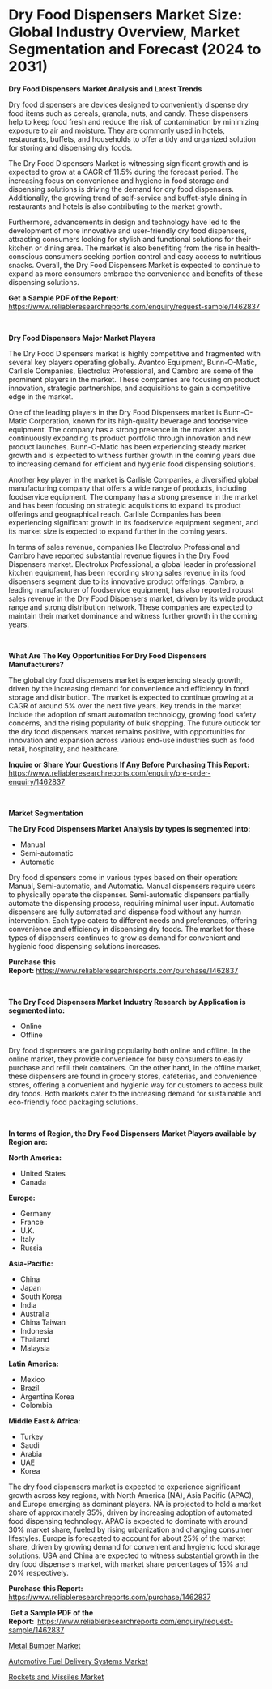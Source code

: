 <p><h1>Dry Food Dispensers Market Size: Global Industry Overview, Market Segmentation and Forecast (2024 to 2031)</h1></p><p><strong>Dry Food Dispensers Market Analysis and Latest Trends</strong></p>
<p><p>Dry food dispensers are devices designed to conveniently dispense dry food items such as cereals, granola, nuts, and candy. These dispensers help to keep food fresh and reduce the risk of contamination by minimizing exposure to air and moisture. They are commonly used in hotels, restaurants, buffets, and households to offer a tidy and organized solution for storing and dispensing dry foods.</p><p>The Dry Food Dispensers Market is witnessing significant growth and is expected to grow at a CAGR of 11.5% during the forecast period. The increasing focus on convenience and hygiene in food storage and dispensing solutions is driving the demand for dry food dispensers. Additionally, the growing trend of self-service and buffet-style dining in restaurants and hotels is also contributing to the market growth.</p><p>Furthermore, advancements in design and technology have led to the development of more innovative and user-friendly dry food dispensers, attracting consumers looking for stylish and functional solutions for their kitchen or dining area. The market is also benefiting from the rise in health-conscious consumers seeking portion control and easy access to nutritious snacks. Overall, the Dry Food Dispensers Market is expected to continue to expand as more consumers embrace the convenience and benefits of these dispensing solutions.</p></p>
<p><strong>Get a Sample PDF of the Report:&nbsp;</strong> <a href="https://www.reliableresearchreports.com/enquiry/request-sample/1462837">https://www.reliableresearchreports.com/enquiry/request-sample/1462837</a></p>
<p>&nbsp;</p>
<p><strong>Dry Food Dispensers Major Market Players</strong></p>
<p><p>The Dry Food Dispensers market is highly competitive and fragmented with several key players operating globally. Avantco Equipment, Bunn-O-Matic, Carlisle Companies, Electrolux Professional, and Cambro are some of the prominent players in the market. These companies are focusing on product innovation, strategic partnerships, and acquisitions to gain a competitive edge in the market.</p><p>One of the leading players in the Dry Food Dispensers market is Bunn-O-Matic Corporation, known for its high-quality beverage and foodservice equipment. The company has a strong presence in the market and is continuously expanding its product portfolio through innovation and new product launches. Bunn-O-Matic has been experiencing steady market growth and is expected to witness further growth in the coming years due to increasing demand for efficient and hygienic food dispensing solutions.</p><p>Another key player in the market is Carlisle Companies, a diversified global manufacturing company that offers a wide range of products, including foodservice equipment. The company has a strong presence in the market and has been focusing on strategic acquisitions to expand its product offerings and geographical reach. Carlisle Companies has been experiencing significant growth in its foodservice equipment segment, and its market size is expected to expand further in the coming years.</p><p>In terms of sales revenue, companies like Electrolux Professional and Cambro have reported substantial revenue figures in the Dry Food Dispensers market. Electrolux Professional, a global leader in professional kitchen equipment, has been recording strong sales revenue in its food dispensers segment due to its innovative product offerings. Cambro, a leading manufacturer of foodservice equipment, has also reported robust sales revenue in the Dry Food Dispensers market, driven by its wide product range and strong distribution network. These companies are expected to maintain their market dominance and witness further growth in the coming years.</p></p>
<p>&nbsp;</p>
<p><strong>What Are The Key Opportunities For Dry Food Dispensers Manufacturers?</strong></p>
<p><p>The global dry food dispensers market is experiencing steady growth, driven by the increasing demand for convenience and efficiency in food storage and distribution. The market is expected to continue growing at a CAGR of around 5% over the next five years. Key trends in the market include the adoption of smart automation technology, growing food safety concerns, and the rising popularity of bulk shopping. The future outlook for the dry food dispensers market remains positive, with opportunities for innovation and expansion across various end-use industries such as food retail, hospitality, and healthcare.</p></p>
<p><strong>Inquire or Share Your Questions If Any Before Purchasing This Report:</strong> <a href="https://www.reliableresearchreports.com/enquiry/pre-order-enquiry/1462837">https://www.reliableresearchreports.com/enquiry/pre-order-enquiry/1462837</a></p>
<p>&nbsp;</p>
<p><strong>Market Segmentation</strong></p>
<p><strong>The Dry Food Dispensers Market Analysis by types is segmented into:</strong></p>
<p><ul><li>Manual</li><li>Semi-automatic</li><li>Automatic</li></ul></p>
<p><p>Dry food dispensers come in various types based on their operation: Manual, Semi-automatic, and Automatic. Manual dispensers require users to physically operate the dispenser. Semi-automatic dispensers partially automate the dispensing process, requiring minimal user input. Automatic dispensers are fully automated and dispense food without any human intervention. Each type caters to different needs and preferences, offering convenience and efficiency in dispensing dry foods. The market for these types of dispensers continues to grow as demand for convenient and hygienic food dispensing solutions increases.</p></p>
<p><strong>Purchase this Report:&nbsp;</strong><a href="https://www.reliableresearchreports.com/purchase/1462837">https://www.reliableresearchreports.com/purchase/1462837</a></p>
<p>&nbsp;</p>
<p><strong>The Dry Food Dispensers Market Industry Research by Application is segmented into:</strong></p>
<p><ul><li>Online</li><li>Offline</li></ul></p>
<p><p>Dry food dispensers are gaining popularity both online and offline. In the online market, they provide convenience for busy consumers to easily purchase and refill their containers. On the other hand, in the offline market, these dispensers are found in grocery stores, cafeterias, and convenience stores, offering a convenient and hygienic way for customers to access bulk dry foods. Both markets cater to the increasing demand for sustainable and eco-friendly food packaging solutions.</p></p>
<p>&nbsp;</p>
<p><strong>In terms of Region, the Dry Food Dispensers Market Players available by Region are:</strong></p>
<p>
    <p> <strong> North America: </strong>
        <ul>
            <li>United States</li>
            <li>Canada</li>
        </ul>
        </p> 
    <p> <strong> Europe: </strong>
        <ul>
            <li>Germany</li>
            <li>France</li>
            <li>U.K.</li>
            <li>Italy</li>
            <li>Russia</li>
        </ul>
        </p> 
    <p> <strong> Asia-Pacific: </strong>
        <ul>
            <li>China</li>
            <li>Japan</li>
            <li>South Korea</li>
            <li>India</li>
            <li>Australia</li>
            <li>China Taiwan</li>
            <li>Indonesia</li>
            <li>Thailand</li>
            <li>Malaysia</li>
        </ul>
        </p> 
    <p> <strong> Latin America: </strong>
        <ul>
            <li>Mexico</li>
            <li>Brazil</li>
            <li>Argentina Korea</li>
            <li>Colombia</li>
        </ul>
        </p> 
    <p> <strong> Middle East & Africa: </strong>
        <ul>
            <li>Turkey</li>
            <li>Saudi</li>
            <li>Arabia</li>
            <li>UAE</li>
            <li>Korea</li>
        </ul>
    </p>
    </p>
<p><p>The dry food dispensers market is expected to experience significant growth across key regions, with North America (NA), Asia Pacific (APAC), and Europe emerging as dominant players. NA is projected to hold a market share of approximately 35%, driven by increasing adoption of automated food dispensing technology. APAC is expected to dominate with around 30% market share, fueled by rising urbanization and changing consumer lifestyles. Europe is forecasted to account for about 25% of the market share, driven by growing demand for convenient and hygienic food storage solutions. USA and China are expected to witness substantial growth in the dry food dispensers market, with market share percentages of 15% and 20% respectively.</p></p>
<p><strong>Purchase this Report: </strong><a href="https://www.reliableresearchreports.com/purchase/1462837">https://www.reliableresearchreports.com/purchase/1462837</a></p>
<p>&nbsp;<strong>Get a Sample PDF of the Report:&nbsp;&nbsp;</strong><a href="https://www.reliableresearchreports.com/enquiry/request-sample/1462837">https://www.reliableresearchreports.com/enquiry/request-sample/1462837</a></p>
<p><strong></strong></p>
<p><p><a href="https://eight-handstand-8fb.notion.site/Metal-Bumper-Market-with-the-goal-of-estimating-the-market-size-and-future-growth-potential-of-vario-b2d9bf4dfca24431a5ef7d71119790fb">Metal Bumper Market</a></p><p><a href="https://skillful-vermicelli-b89.notion.site/Insights-into-Automotive-Fuel-Delivery-Systems-Market-Size-Analysing-Market-Share-Trends-and-Grow-ee86190634114850b48202017196dc47">Automotive Fuel Delivery Systems Market</a></p><p><a href="https://simplistic-meeting-7ee.notion.site/Rockets-and-Missiles-Market-Research-Report-Unlocks-Analysis-on-the-Market-Financial-Status-Market--dcd6ee09fb014033af7091815838b228">Rockets and Missiles Market</a></p></p>